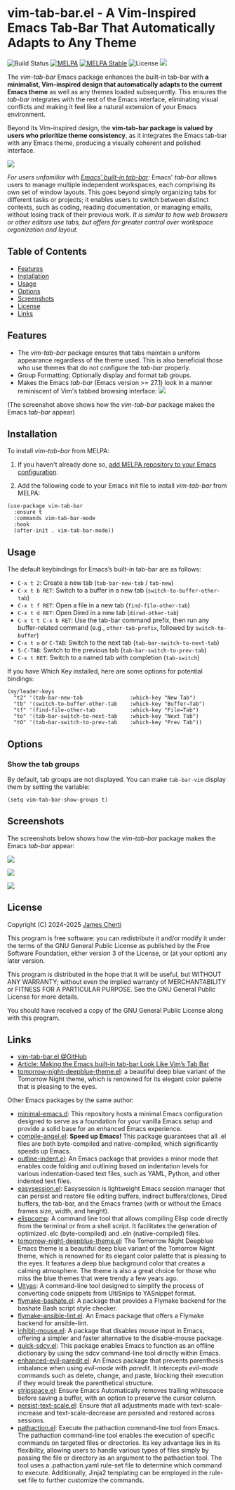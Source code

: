 # vim-tab-bar.el - A Vim-Inspired Emacs Tab-Bar That Automatically Adapts to Any Theme
![Build Status](https://github.com/jamescherti/vim-tab-bar.el/actions/workflows/melpazoid.yml/badge.svg)
[![MELPA](https://melpa.org/packages/vim-tab-bar-badge.svg)](https://melpa.org/#/vim-tab-bar)
[![MELPA Stable](https://stable.melpa.org/packages/vim-tab-bar-badge.svg)](https://stable.melpa.org/#/vim-tab-bar)
![License](https://img.shields.io/github/license/jamescherti/vim-tab-bar.el)
![](https://raw.githubusercontent.com/jamescherti/vim-tab-bar.el/main/.screenshots/made-for-gnu-emacs.svg)

The *vim-tab-bar* Emacs package enhances the built-in tab-bar with **a minimalist, Vim-inspired design that automatically adapts to the current Emacs theme** as well as any themes loaded subsequently. This ensures the *tab-bar* integrates with the rest of the Emacs interface, eliminating visual conflicts and making it feel like a natural extension of your Emacs environment.

Beyond its Vim-inspired design, the **vim-tab-bar package is valued by users who prioritize theme consistency**, as it integrates the Emacs tab-bar with any Emacs theme, producing a visually coherent and polished interface.

![](https://raw.githubusercontent.com/jamescherti/vim-tab-bar.el/main/.screenshots/emacs-tab-like-vim.png)

*For users unfamiliar with [Emacs’ built-in tab-bar](https://www.gnu.org/software/emacs/manual/html_node/emacs/Tab-Bars.html):* Emacs' *tab-bar* allows users to manage multiple independent workspaces, each comprising its own set of window layouts. This goes beyond simply organizing tabs for different tasks or projects; it enables users to switch between distinct contexts, such as coding, reading documentation, or managing emails, without losing track of their previous work. *It is similar to how web browsers or other editors use tabs, but offers far greater control over workspace organization and layout.*

## Table of Contents

- [Features](#features)
- [Installation](#installation)
- [Usage](#usage)
- [Options](#options)
- [Screenshots](#screenshots)
- [License](#license)
- [Links](#links)

## Features

- The *vim-tab-bar* package ensures that tabs maintain a uniform appearance regardless of the theme used. This is also beneficial those who use themes that do not configure the *tab-bar* properly.
- Group Formatting: Optionally display and format tab groups.
- Makes the Emacs *tab-bar* (Emacs version >= 27.1) look in a manner reminiscent of Vim's tabbed browsing interface:
![](https://raw.githubusercontent.com/jamescherti/vim-tab-bar.el/main/.screenshots/emacs-tab-like-vim.png)

(The screenshot above shows how the *vim-tab-bar* package makes the Emacs *tab-bar* appear)

## Installation

To install *vim-tab-bar* from MELPA:

1. If you haven't already done so, [add MELPA repository to your Emacs configuration](https://melpa.org/#/getting-started).

2. Add the following code to your Emacs init file to install *vim-tab-bar* from MELPA:
```emacs-lisp
(use-package vim-tab-bar
  :ensure t
  :commands vim-tab-bar-mode
  :hook
  (after-init . vim-tab-bar-mode))
```

## Usage

The default keybindings for Emacs’s built-in tab-bar are as follows:

* `C-x t 2`: Create a new tab (`tab-bar-new-tab` / `tab-new`)
* `C-x t b RET`: Switch to a buffer in a new tab (`switch-to-buffer-other-tab`)
* `C-x t f RET`: Open a file in a new tab (`find-file-other-tab`)
* `C-x t d RET`: Open Dired in a new tab (`dired-other-tab`)
* `C-x t t C-x b RET`: Use the tab-bar command prefix, then run any buffer-related command (e.g., `other-tab-prefix`, followed by `switch-to-buffer`)
* `C-x t o` or `C-TAB`: Switch to the next tab (`tab-bar-switch-to-next-tab`)
* `S-C-TAB`: Switch to the previous tab (`tab-bar-switch-to-prev-tab`)
* `C-x t RET`: Switch to a named tab with completion (`tab-switch`)

If you have Which Key installed, here are some options for potential bindings:
```elisp
(my/leader-keys
  "t2" '(tab-bar-new-tab               :which-key "New Tab")
  "tb" '(switch-to-buffer-other-tab    :which-key "Buffer→Tab")
  "tf" '(find-file-other-tab           :which-key "File→Tab")
  "to" '(tab-bar-switch-to-next-tab    :which-key "Next Tab")
  "tO" '(tab-bar-switch-to-prev-tab    :which-key "Prev Tab"))
```

## Options

### Show the tab groups

By default, tab groups are not displayed. You can make `tab-bar-vim` display them by setting the variable:
``` emacs-lisp
(setq vim-tab-bar-show-groups t)
```

###

## Screenshots

The screenshots below shows how the *vim-tab-bar* package makes the Emacs *tab-bar* appear:

![](https://raw.githubusercontent.com/jamescherti/vim-tab-bar.el/main/.screenshots/emacs-tab-like-vim-tomorrow-night-deepblue.png)

![](https://raw.githubusercontent.com/jamescherti/vim-tab-bar.el/main/.screenshots/emacs-tab-like-vim-tango-dark.png)

![](https://raw.githubusercontent.com/jamescherti/vim-tab-bar.el/main/.screenshots/emacs-tab-like-vim.png)

## License

Copyright (C) 2024-2025 [James Cherti](https://www.jamescherti.com)

This program is free software: you can redistribute it and/or modify it under the terms of the GNU General Public License as published by the Free Software Foundation, either version 3 of the License, or (at your option) any later version.

This program is distributed in the hope that it will be useful, but WITHOUT ANY WARRANTY; without even the implied warranty of MERCHANTABILITY or FITNESS FOR A PARTICULAR PURPOSE. See the GNU General Public License for more details.

You should have received a copy of the GNU General Public License along with this program.

## Links

- [vim-tab-bar.el @GitHub](https://github.com/jamescherti/vim-tab-bar.el)
- [Article: Making the Emacs built-in tab-bar Look Like Vim’s Tab Bar](https://www.jamescherti.com/emacs-tab-bar-vim-style-colors/)
-  [tomorrow-night-deepblue-theme.el](https://github.com/jamescherti/tomorrow-night-deepblue-theme.el): a beautiful deep blue variant of the Tomorrow Night theme, which is renowned for its elegant color palette that is pleasing to the eyes.

Other Emacs packages by the same author:
- [minimal-emacs.d](https://github.com/jamescherti/minimal-emacs.d): This repository hosts a minimal Emacs configuration designed to serve as a foundation for your vanilla Emacs setup and provide a solid base for an enhanced Emacs experience.
- [compile-angel.el](https://github.com/jamescherti/compile-angel.el): **Speed up Emacs!** This package guarantees that all .el files are both byte-compiled and native-compiled, which significantly speeds up Emacs.
- [outline-indent.el](https://github.com/jamescherti/outline-indent.el): An Emacs package that provides a minor mode that enables code folding and outlining based on indentation levels for various indentation-based text files, such as YAML, Python, and other indented text files.
- [easysession.el](https://github.com/jamescherti/easysession.el): Easysession is lightweight Emacs session manager that can persist and restore file editing buffers, indirect buffers/clones, Dired buffers, the tab-bar, and the Emacs frames (with or without the Emacs frames size, width, and height).
- [elispcomp](https://github.com/jamescherti/elispcomp): A command line tool that allows compiling Elisp code directly from the terminal or from a shell script. It facilitates the generation of optimized .elc (byte-compiled) and .eln (native-compiled) files.
- [tomorrow-night-deepblue-theme.el](https://github.com/jamescherti/tomorrow-night-deepblue-theme.el): The Tomorrow Night Deepblue Emacs theme is a beautiful deep blue variant of the Tomorrow Night theme, which is renowned for its elegant color palette that is pleasing to the eyes. It features a deep blue background color that creates a calming atmosphere. The theme is also a great choice for those who miss the blue themes that were trendy a few years ago.
- [Ultyas](https://github.com/jamescherti/ultyas/): A command-line tool designed to simplify the process of converting code snippets from UltiSnips to YASnippet format.
- [flymake-bashate.el](https://github.com/jamescherti/flymake-bashate.el): A package that provides a Flymake backend for the bashate Bash script style checker.
- [flymake-ansible-lint.el](https://github.com/jamescherti/flymake-ansible-lint.el): An Emacs package that offers a Flymake backend for ansible-lint.
- [inhibit-mouse.el](https://github.com/jamescherti/inhibit-mouse.el): A package that disables mouse input in Emacs, offering a simpler and faster alternative to the disable-mouse package.
- [quick-sdcv.el](https://github.com/jamescherti/quick-sdcv.el): This package enables Emacs to function as an offline dictionary by using the sdcv command-line tool directly within Emacs.
- [enhanced-evil-paredit.el](https://github.com/jamescherti/enhanced-evil-paredit.el): An Emacs package that prevents parenthesis imbalance when using *evil-mode* with *paredit*. It intercepts *evil-mode* commands such as delete, change, and paste, blocking their execution if they would break the parenthetical structure.
- [stripspace.el](https://github.com/jamescherti/stripspace.el): Ensure Emacs Automatically removes trailing whitespace before saving a buffer, with an option to preserve the cursor column.
- [persist-text-scale.el](https://github.com/jamescherti/persist-text-scale.el): Ensure that all adjustments made with text-scale-increase and text-scale-decrease are persisted and restored across sessions.
- [pathaction.el](https://github.com/jamescherti/pathaction.el): Execute the pathaction command-line tool from Emacs. The pathaction command-line tool enables the execution of specific commands on targeted files or directories. Its key advantage lies in its flexibility, allowing users to handle various types of files simply by passing the file or directory as an argument to the pathaction tool. The tool uses a .pathaction.yaml rule-set file to determine which command to execute. Additionally, Jinja2 templating can be employed in the rule-set file to further customize the commands.
